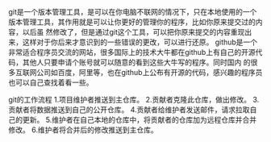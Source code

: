 git是一个版本管理工具，是可以在你电脑不联网的情况下，只在本地使用的一个版本管理工具，其作用就是可以让你更好的管理你的程序，比如你原来提交过的内容，以后虽
然修改了，但是通过git这个工具，可以把你原来提交的内容重现出来，这样对于你后来才意识到的一些错误的更改，可以进行还原。
github是一个非常适合程序员交流的网站，很多国际上的技术大牛都在github上有自己的开源代码，其他人只要申请个账号就可以随意的看到这些大牛写的程序。同时国内
的很多互联网公司如百度，阿里等，也在github上公布有开源的代码，感兴趣的程序员也可以自己查找着看一些。



git的工作流程
1.项目维护者推送到主仓库。
2.贡献者克隆此仓库，做出修改。
3.贡献者将数据推送到自己的公开仓库。
4.贡献者给维护者发送邮件，请求拉取自己的更新。
5.维护者在自己本地的仓库中，将贡献者的仓库加为远程仓库并合并修改。
6.维护者将合并后的修改推送到主仓库。


